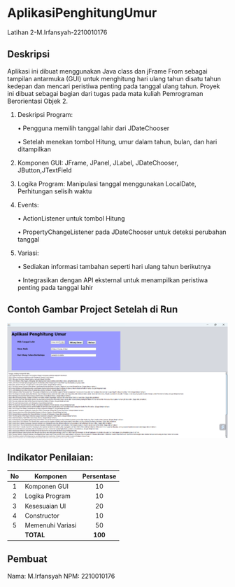 # AplikasiPenghitungUmur
 Latihan 2-M.Irfansyah-2210010176

## Deskripsi
Aplikasi ini dibuat menggunakan Java class dan jFrame From sebagai tampilan antarmuka (GUI) untuk menghitung hari ulang tahun disatu tahun kedepan dan mencari peristiwa penting pada tanggal ulang tahun. Proyek ini dibuat sebagai bagian dari tugas pada mata kuliah Pemrograman Berorientasi Objek 2.

1. Deskripsi Program:
   
   • Pengguna memilih tanggal lahir dari JDateChooser

   • Setelah menekan tombol Hitung, umur dalam tahun, bulan, dan hari ditampilkan

2. Komponen GUI: JFrame, JPanel, JLabel, JDateChooser, JButton,JTextField

3. Logika Program: Manipulasi tanggal menggunakan LocalDate,
Perhitungan selisih waktu

4. Events:

   • ActionListener untuk tombol Hitung

   • PropertyChangeListener pada JDateChooser untuk deteksi perubahan tanggal

5. Variasi:

   • Sediakan informasi tambahan seperti hari ulang tahun berikutnya

   • Integrasikan dengan API eksternal untuk menampilkan peristiwa penting pada tanggal lahir

## Contoh Gambar Project Setelah di Run
![](https://github.com/M-Irfansyah/AplikasiPenghitungUmur/blob/main/Screenshot%202024-10-31%20135547.png)
 
## Indikator Penilaian:

| No  | Komponen         |  Persentase  |
| :-: | --------------   |   :-----:    |
|  1  | Komponen GUI     |    10    |
|  2  | Logika Program   |    10    |
|  3  | Kesesuaian UI    |    20    |
|  4  | Constructor      |    10    |
|  5  | Memenuhi Variasi |    50    |
|     | **TOTAL**        | **100** |

## Pembuat

Nama: M.Irfansyah
NPM: 2210010176
